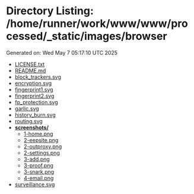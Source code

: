 # Directory Listing: /home/runner/work/www/www/processed/_static/images/browser
Generated on: Wed May  7 05:17:10 UTC 2025

- [LICENSE.txt](LICENSE.txt)
- [README.md](README.md)
- [block_trackers.svg](block_trackers.svg)
- [encryption.svg](encryption.svg)
- [fingerprint1.svg](fingerprint1.svg)
- [fingerprint2.svg](fingerprint2.svg)
- [fp_protection.svg](fp_protection.svg)
- [garlic.svg](garlic.svg)
- [history_burn.svg](history_burn.svg)
- [routing.svg](routing.svg)
- **[screenshots/](screenshots/)**
  - [1-home.png](screenshots/1-home.png)
  - [2-eepsite.png](screenshots/2-eepsite.png)
  - [2-outproxy.png](screenshots/2-outproxy.png)
  - [2-settings.png](screenshots/2-settings.png)
  - [3-add.png](screenshots/3-add.png)
  - [3-proof.png](screenshots/3-proof.png)
  - [3-snark.png](screenshots/3-snark.png)
  - [4-email.png](screenshots/4-email.png)
- [surveillance.svg](surveillance.svg)
